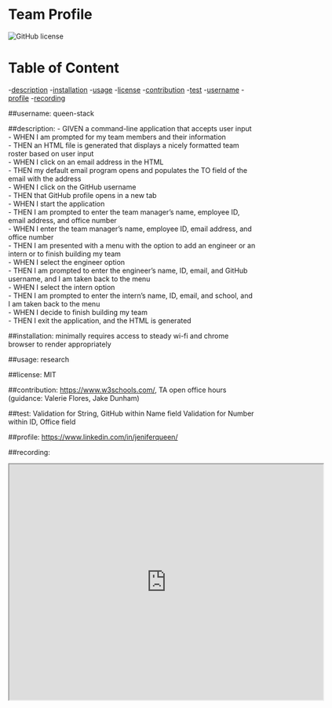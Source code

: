 
        
   # Team Profile

   ![GitHub license](https://img.shields.io/badge/license-MIT-purple.svg)

   # Table of Content
   -[description](#description)
   -[installation](#installation)
   -[usage](#usage)
   -[license](#license)
   -[contribution](#contribution)
   -[test](#test)
   -[username](#username)
   -[profile](#profile)
   -[recording](#recording)
        

   ##username:
            queen-stack
        
   ##description:
    - GIVEN a command-line application that accepts user input<br>
    - WHEN I am prompted for my team members and their information<br>
    - THEN an HTML file is generated that displays a nicely formatted team roster based on user input<br>
    - WHEN I click on an email address in the HTML<br>
    - THEN my default email program opens and populates the TO field of the email with the address<br>
    - WHEN I click on the GitHub username<br>
    - THEN that GitHub profile opens in a new tab<br>
    - WHEN I start the application<br>
    - THEN I am prompted to enter the team manager’s name, employee ID, email address, and office number<br>
    - WHEN I enter the team manager’s name, employee ID, email address, and office number<br>
    - THEN I am presented with a menu with the option to add an engineer or an intern or to finish building my team<br>
    - WHEN I select the engineer option<br>
    - THEN I am prompted to enter the engineer’s name, ID, email, and GitHub username, and I am taken back to the menu<br>
    - WHEN I select the intern option<br>
    - THEN I am prompted to enter the intern’s name, ID, email, and school, and I am taken back to the menu<br>
    - WHEN I decide to finish building my team<br>
    - THEN I exit the application, and the HTML is generated

##installation:
    minimally requires access to steady wi-fi and chrome browser to render appropriately

##usage:
    research 

##license:
    MIT 

##contribution:
    https://www.w3schools.com/, TA open office hours (guidance: Valerie Flores, Jake Dunham)

##test:
    Validation for String, GitHub within Name field
    Validation for Number within ID, Office field


##profile:
    https://www.linkedin.com/in/jeniferqueen/

##recording:
<iframe src="https://drive.google.com/file/d/1lM54UF4TjrUrp1i5kF9EbuX86g0Zkd52/preview" width="640" height="480"></iframe>    


